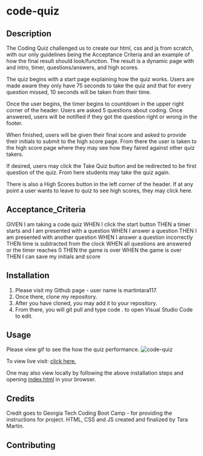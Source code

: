 # code-quiz

## Description

The Coding Quiz challenged us to create our html, css and js from scratch, with our only guidelines being the Acceptance Criteria and an example of how the final result should look/function. The result is a dynamic page with and intro, timer, questions/answers, and high scores.

The quiz begins with a start page explaining how the quiz works. Users are made aware they only have 75 seconds to take the quiz and that for every question missed, 10 seconds will be taken from their time.

Once the user begins, the timer begins to countdown in the upper right corner of the header. Users are asked 5 questions about coding. Once answered, users will be notified if they got the question right or wrong in the footer.

When finished, users will be given their final score and asked to provide their initials to submit to the high score page. From there the user is taken to the high score page where they may see how they faired against other quiz takers.

If desired, users may click the Take Quiz button and be redirected to be first question of the quiz. From here students may take the quiz again.

There is also a High Scores button in the left corner of the header. If at any point a user wants to leave to quiz to see high scores, they may click here.

## Acceptance_Criteria

GIVEN I am taking a code quiz
WHEN I click the start button
THEN a timer starts and I am presented with a question
WHEN I answer a question
THEN I am presented with another question
WHEN I answer a question incorrectly
THEN time is subtracted from the clock
WHEN all questions are answered or the timer reaches 0
THEN the game is over
WHEN the game is over
THEN I can save my initials and score

## Installation

1. Please visit my Github page - user name is martintara117.
2. Once there, clone my repository.
3. After you have cloned, you may add it to your repository.
4. From there, you will git pull and type code . to open Visual Studio Code to edit.

## Usage

Please view gif to see the how the quiz performance.
![code-quiz](assets/images/Code-Quiz.gif)

To view live visit: [click here.](https://martintara117.github.io/code-quiz/)

One may also view locally by following the above installation steps and opening [index.html](index.html) in your browser.

## Credits

Credit goes to Georgia Tech Coding Boot Camp - for providing the instructions for project.
HTML, CSS and JS created and finalized by Tara Martin.

## Contributing
